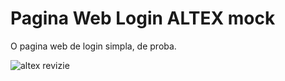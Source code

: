 # Pagina Web Login ALTEX mock #

O pagina web de login simpla, de proba.

![altex revizie](https://github.com/chrisSucksAtCoding/Pagina-web-login/assets/89873995/dfe483cd-7c53-4277-ba8b-e8116560a14c)
